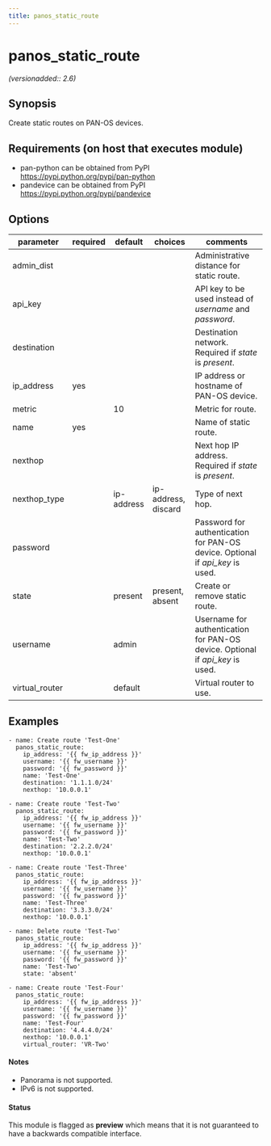 ```yaml
---
title: panos_static_route
---
```

# panos_static_route

_(versionadded:: 2.6)_


## Synopsis

Create static routes on PAN-OS devices.


## Requirements (on host that executes module)

- pan-python can be obtained from PyPI https://pypi.python.org/pypi/pan-python
- pandevice can be obtained from PyPI https://pypi.python.org/pypi/pandevice

## Options

| parameter | required | default | choices | comments |
| --- | --- | --- | --- | --- |
| admin_dist |  |  |  | Administrative distance for static route. |
| api_key |  |  |  | API key to be used instead of *username* and *password*. |
| destination |  |  |  | Destination network.  Required if *state* is *present*. |
| ip_address | yes |  |  | IP address or hostname of PAN-OS device. |
| metric |  | 10 |  | Metric for route. |
| name | yes |  |  | Name of static route. |
| nexthop |  |  |  | Next hop IP address.  Required if *state* is *present*. |
| nexthop_type |  | ip-address | ip-address, discard | Type of next hop. |
| password |  |  |  | Password for authentication for PAN-OS device.  Optional if *api_key* is used. |
| state |  | present | present, absent | Create or remove static route. |
| username |  | admin |  | Username for authentication for PAN-OS device.  Optional if *api_key* is used. |
| virtual_router |  | default |  | Virtual router to use. |

## Examples

    - name: Create route 'Test-One'
      panos_static_route:
        ip_address: '{{ fw_ip_address }}'
        username: '{{ fw_username }}'
        password: '{{ fw_password }}'
        name: 'Test-One'
        destination: '1.1.1.0/24'
        nexthop: '10.0.0.1'
    
    - name: Create route 'Test-Two'
      panos_static_route:
        ip_address: '{{ fw_ip_address }}'
        username: '{{ fw_username }}'
        password: '{{ fw_password }}'
        name: 'Test-Two'
        destination: '2.2.2.0/24'
        nexthop: '10.0.0.1'
    
    - name: Create route 'Test-Three'
      panos_static_route:
        ip_address: '{{ fw_ip_address }}'
        username: '{{ fw_username }}'
        password: '{{ fw_password }}'
        name: 'Test-Three'
        destination: '3.3.3.0/24'
        nexthop: '10.0.0.1'
    
    - name: Delete route 'Test-Two'
      panos_static_route:
        ip_address: '{{ fw_ip_address }}'
        username: '{{ fw_username }}'
        password: '{{ fw_password }}'
        name: 'Test-Two'
        state: 'absent'
    
    - name: Create route 'Test-Four'
      panos_static_route:
        ip_address: '{{ fw_ip_address }}'
        username: '{{ fw_username }}'
        password: '{{ fw_password }}'
        name: 'Test-Four'
        destination: '4.4.4.0/24'
        nexthop: '10.0.0.1'
        virtual_router: 'VR-Two'

#### Notes

- Panorama is not supported.
- IPv6 is not supported.



#### Status

This module is flagged as **preview** which means that it is not guaranteed to have a backwards compatible interface.

